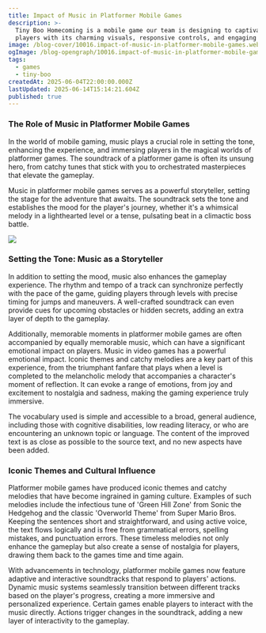 ```yaml
---
title: Impact of Music in Platformer Mobile Games
description: >-
  Tiny Boo Homecoming is a mobile game our team is designing to captivate
  players with its charming visuals, responsive controls, and engaging gameplay.
image: /blog-cover/10016.impact-of-music-in-platformer-mobile-games.webp
ogImage: /blog-opengraph/10016.impact-of-music-in-platformer-mobile-games.png
tags:
  - games
  - tiny-boo
createdAt: 2025-06-04T22:00:00.000Z
lastUpdated: 2025-06-14T15:14:21.604Z
published: true
---
```


### The Role of Music in Platformer Mobile Games

In the world of mobile gaming, music plays a crucial role in setting the tone, enhancing the experience, and immersing players in the magical worlds of platformer games. The soundtrack of a platformer game is often its unsung hero, from catchy tunes that stick with you to orchestrated masterpieces that elevate the gameplay.

Music in platformer mobile games serves as a powerful storyteller, setting the stage for the adventure that awaits. The soundtrack sets the tone and establishes the mood for the player's journey, whether it's a whimsical melody in a lighthearted level or a tense, pulsating beat in a climactic boss battle.

<Image src="/blog-content/10016-impact-of-music-in-platformer-mobile-games/impact-of-music-in-platformer-mobile-games-1.webp" class="mx-auto"></Image>

### Setting the Tone: Music as a Storyteller

In addition to setting the mood, music also enhances the gameplay experience. The rhythm and tempo of a track can synchronize perfectly with the pace of the game, guiding players through levels with precise timing for jumps and maneuvers. A well-crafted soundtrack can even provide cues for upcoming obstacles or hidden secrets, adding an extra layer of depth to the gameplay.

Additionally, memorable moments in platformer mobile games are often accompanied by equally memorable music, which can have a significant emotional impact on players. Music in video games has a powerful emotional impact. Iconic themes and catchy melodies are a key part of this experience, from the triumphant fanfare that plays when a level is completed to the melancholic melody that accompanies a character's moment of reflection. It can evoke a range of emotions, from joy and excitement to nostalgia and sadness, making the gaming experience truly immersive.

The vocabulary used is simple and accessible to a broad, general audience, including those with cognitive disabilities, low reading literacy, or who are encountering an unknown topic or language. The content of the improved text is as close as possible to the source text, and no new aspects have been added.

### Iconic Themes and Cultural Influence

Platformer mobile games have produced iconic themes and catchy melodies that have become ingrained in gaming culture. Examples of such melodies include the infectious tune of 'Green Hill Zone' from Sonic the Hedgehog and the classic 'Overworld Theme' from Super Mario Bros. Keeping the sentences short and straightforward, and using active voice, the text flows logically and is free from grammatical errors, spelling mistakes, and punctuation errors. These timeless melodies not only enhance the gameplay but also create a sense of nostalgia for players, drawing them back to the games time and time again.

With advancements in technology, platformer mobile games now feature adaptive and interactive soundtracks that respond to players' actions. Dynamic music systems seamlessly transition between different tracks based on the player's progress, creating a more immersive and personalized experience. Certain games enable players to interact with the music directly. Actions trigger changes in the soundtrack, adding a new layer of interactivity to the gameplay.
